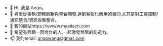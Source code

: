 - 👋 Hi, 我是 Ango。
- 👀 喜愛從事軟/韌體創新與整合開發,達到客製化應用的目的,尤其是對工業控制/通訊整合/資訊收集整合。
- 🌱 我的網站https://wwww.myaitech.com
- 💞️ 希望有興趣一同合作的人,一起激發無限的創造力。
- 📫 我的email: angowang@gmail.com

<!---
Ango-Wang/Ango-Wang is a ✨ special ✨ repository because its `README.md` (this file) appears on your GitHub profile.
You can click the Preview link to take a look at your changes.
--->
